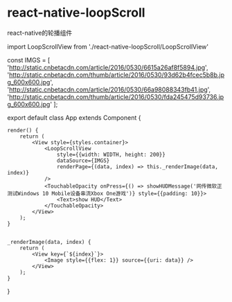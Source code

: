 # react-native-loopScroll
react-native的轮播组件

import LoopScrollView from './react-native-loopScroll/LoopScrollView'

const IMGS = [
    'http://static.cnbetacdn.com/article/2016/0530/6615a26af8f5894.jpg',
    'http://static.cnbetacdn.com/thumb/article/2016/0530/93d62b4fcec5b8b.jpg_600x600.jpg',
    'http://static.cnbetacdn.com/article/2016/0530/66a98088343fb41.jpg',
    'http://static.cnbetacdn.com/thumb/article/2016/0530/fda245475d93736.jpg_600x600.jpg'
];

export default class App extends Component {

    render() {
        return (
            <View style={styles.container}>
                <LoopScrollView
                    style={{width: WIDTH, height: 200}}
                    dataSource={IMGS}
                    renderPage={(data, index) => this._renderImage(data, index)}
                />
                <TouchableOpacity onPress={() => showHUDMessage('网传微软正测试Windows 10 Mobile设备串流Xbox One游戏')} style={{padding: 10}}>
                    <Text>show HUD</Text>
                </TouchableOpacity>
            </View>
        );
    }


    _renderImage(data, index) {
        return (
            <View key={`${index}`}>
                <Image style={{flex: 1}} source={{uri: data}} />
            </View>
        );
    }
}
